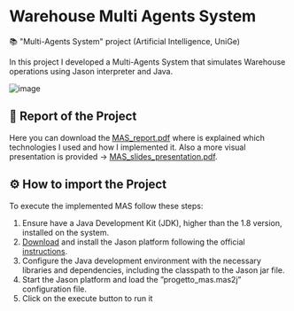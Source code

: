 # Warehouse Multi Agents System
📚 "Multi-Agents System" project (Artificial Intelligence, UniGe)

In this project I developed a Multi-Agents System that simulates Warehouse operations using Jason interpreter and Java.

![image](https://github.com/roberto98/Warehouse-Multi-Agents-System/assets/32781888/0b230bad-58be-4c2d-bf1e-e77dfd719947)


## 📄 Report of the Project
Here you can download the [MAS_report.pdf](https://github.com/roberto98/Warehouse-Multi-Agents-System/files/11880087/MAS_report.pdf) where is explained which technologies I used and how I implemented it.
Also a more visual presentation is provided -> [MAS_slides_presentation.pdf](https://github.com/roberto98/Warehouse-Multi-Agents-System/files/11880105/MAS_slides_presentation.pdf).

## ⚙ How to import the Project
To execute the implemented MAS follow these steps:
1. Ensure have a Java Development Kit (JDK), higher than the 1.8 version, installed on the system.
2. [Download](https://sourceforge.net/projects/jason/files/) and install the Jason platform following the official [instructions](https://jason.sourceforge.net/mini-tutorial/getting-started/).
3. Configure the Java development environment with the necessary libraries and dependencies, including the classpath to the Jason jar file.
4. Start the Jason platform and load the ”progetto_mas.mas2j” configuration file.
5. Click on the execute button to run it






